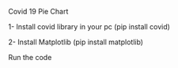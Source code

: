 Covid 19 Pie Chart

1- Install covid library in your pc
   (pip install covid)
 
2- Install Matplotlib 
   (pip install matplotlib)
   
Run the code

